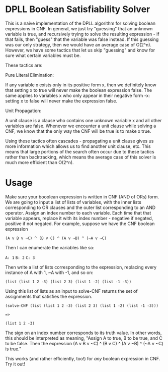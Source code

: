 DPLL Boolean Satisfiability Solver
==================================

This is a naive implementation of the DPLL algorithm for solving boolean expressions in CNF. In general, we just try "guessing" that an unknown variable is true, and recursively trying to solve the resulting expression - if that fails, then "guess" that the variable was false instead. If this guessing was our only strategy, then we would have an average case of O(2^n). However, we have some tactics that let us skip "guessing" and know for sure what certain variables must be.

These tactics are:

Pure Literal Elimination:

If any variable x exists only in its positive form x, then we definitely know that setting x to true will never make the boolean expression false. The same applies to variables x who only appear in their negative form -x: setting x to false will never make the expression false.

Unit Propagation:

A unit clause is a clause who contains one unknown variable x and all other variables are false. Whenever we encounter a unit clause while solving a CNF, we know that the only way the CNF will be true is to make x true.

Using these tactics often cascades - propagating a unit clause gives us more information which allows us to find another unit clause, etc. This means that large portions of the search often occur due to these tactics rather than backtracking, which means the average case of this solver is much more efficient than O(2^n).

Usage
=====

Make sure your booolean expression is written in CNF (AND of ORs) form. We are going to input a list of lists of variables, with the inner lists corresponding to OR clauses and the outer list corresponding to an AND operator. Assign an index number to each variable. Each time that that variable appears, replace it with its index number - negative if negated, positive if not negated. For example, suppose we have the CNF boolean expression

`(A v B v ~C) ^ (B v C) ^ (A v ~B) ^ (~A v ~C)`

Then I can enumerate the variables like so:

`A: 1`
`B: 2`
`C: 3`

Then write a list of lists corresponding to the expression, replacing every instance of A with 1, ~A with -1, and so on:

`(list (list 1 2 -3) (list 2 3) (list 1 -2) (list -1 -3))`

Using this list of lists as an input to solve-CNF returns the set of assignments that satisfies the expression.

`(solve-CNF (list (list 1 2 -3) (list 2 3) (list 1 -2) (list -1 -3)))`

`=>`

`(list 1 2 -3)`

The sign on an index number corresponds to its truth value. In other words, this should be interpreted as meaning, "Assign A to true, B to be true, and C to be false. Then the expression (A v B v ~C) ^ (B v C) ^ (A v ~B) ^ (~A v ~C) is true."

This works (and rather efficiently, too!) for _any_ boolean expression in CNF. Try it out!
